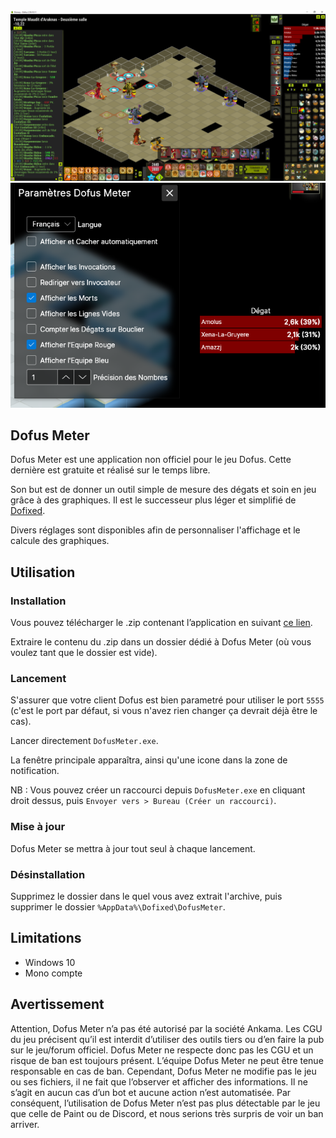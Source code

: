 <img src="../assets/capture-qutan-1.png">

<img src="../assets/capture-settings-fr.png">

## Dofus Meter
Dofus Meter est une application non officiel pour le jeu Dofus. Cette dernière est gratuite et réalisé sur le temps libre.

Son but est de donner un outil simple de mesure des dégats et soin en jeu grâce à des graphiques. Il est le successeur plus léger et simplifié de [Dofixed](https://dofixed.github.io/).

Divers réglages sont disponibles afin de personnaliser l'affichage et le calcule des graphiques.

## Utilisation
### Installation

Vous pouvez télécharger le .zip contenant l’application en suivant [ce lien](https://github.com/DofusMeter/archive/raw/master/DofusMeter.zip).

Extraire le contenu du .zip dans un dossier dédié à Dofus Meter (où vous voulez tant que le dossier est vide).

### Lancement

S'assurer que votre client Dofus est bien parametré pour utiliser le port `5555` (c'est le port par défaut, si vous n'avez rien changer ça devrait déjà être le cas).

Lancer directement `DofusMeter.exe`.

La fenêtre principale apparaîtra, ainsi qu'une icone dans la zone de notification.

NB : Vous pouvez créer un raccourci depuis `DofusMeter.exe` en cliquant droit dessus, puis `Envoyer vers > Bureau (Créer un raccourci)`.

### Mise à jour

Dofus Meter se mettra à jour tout seul à chaque lancement.

### Désinstallation

Supprimez le dossier dans le quel vous avez extrait l'archive, puis supprimer le dossier `%AppData%\Dofixed\DofusMeter`.

## Limitations

*  Windows 10
*  Mono compte

## Avertissement

Attention, Dofus Meter n’a pas été autorisé par la société Ankama. Les CGU du jeu précisent qu’il est interdit d’utiliser des outils tiers ou d’en faire la pub sur le jeu/forum officiel. Dofus Meter ne respecte donc pas les CGU et un risque de ban est toujours présent. L’équipe Dofus Meter ne peut être tenue responsable en cas de ban. Cependant, Dofus Meter ne modifie pas le jeu ou ses fichiers, il ne fait que l’observer et afficher des informations. Il ne s’agit en aucun cas d’un bot et aucune action n’est automatisée. Par conséquent, l’utilisation de Dofus Meter n’est pas plus détectable par le jeu que celle de Paint ou de Discord, et nous serions très surpris de voir un ban arriver.
